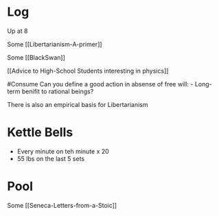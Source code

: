 

# Log

Up at 8

Some [[Libertarianism-A-primer]]

Some [[BlackSwan]]

[[Advice to High-School Students interesting in physics]]


#Consume 
  Can you define a good action in absense of free will:
    - Long-term benifit to rational beings?

There is also an empirical basis for Libertarianism 

# Kettle Bells 
- Every minute on teh minute x 20 
- 55 lbs on the last 5 sets

# Pool 

Some [[Seneca-Letters-from-a-Stoic]]



